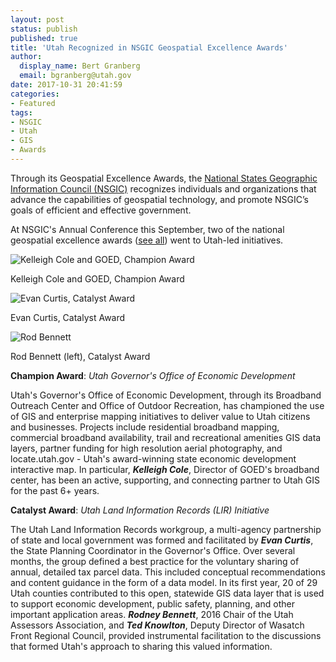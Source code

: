 ```yaml
---
layout: post
status: publish
published: true
title: 'Utah Recognized in NSGIC Geospatial Excellence Awards'
author:
  display_name: Bert Granberg
  email: bgranberg@utah.gov
date: 2017-10-31 20:41:59
categories:
- Featured
tags:
- NSGIC
- Utah
- GIS
- Awards
---
```

Through its Geospatial Excellence Awards, the [National States Geographic Information Council (NSGIC)](https://nsgic.org) recognizes individuals and organizations that advance the capabilities of geospatial technology, and promote NSGIC’s goals of efficient and effective government.

At NSGIC's Annual Conference this September, two of the national geospatial excellence awards ([see all](https://nsgic.memberclicks.net/2017-NSGIC-awards0)) went to Utah-led initiatives.

<div class="grid">
  <div class="grid__col grid__col--1-of-3">
    <div class="caption">
      <img src="{{ "/images/nsgic_awards/KColeGOEDSmall.png" | prepend: site.baseurl }}" class="outline" alt="Kelleigh Cole and GOED, Champion Award" />
      <p class="caption-text">Kelleigh Cole and GOED, Champion Award</p>
    </div>
  </div>
  <div class="grid__col grid__col--1-of-3 grid__col--ab">
    <div class="caption">
      <img src="{{ "/images/nsgic_awards/ECurtisSmall.png" | prepend: site.baseurl }}" class="outline" alt="Evan Curtis, Catalyst Award" />
      <p class="caption-text">Evan Curtis, Catalyst Award</p>
    </div>
  </div>
  <div class="grid__col grid__col--1-of-3">
    <div class="caption">
      <img src="{{ "/images/nsgic_awards/RodBennett.png" | prepend: site.baseurl }}" class="outline" alt="Rod Bennett" />
      <p class="caption-text">Rod Bennett (left), Catalyst Award</p>
    </div>
  </div>
</div>

**Champion Award**: _Utah Governor's Office of Economic Development_

Utah's Governor's Office of Economic Development, through its Broadband Outreach Center and Office of Outdoor Recreation, has championed the use of GIS and enterprise mapping initiatives to deliver value to Utah citizens and businesses. Projects include residential broadband mapping, commercial broadband availability, trail and recreational amenities GIS data layers, partner funding for high resolution aerial photography, and locate.utah.gov - Utah's award-winning state economic development interactive map. In particular, **_Kelleigh Cole_**, Director of GOED's broadband center, has been an active, supporting, and connecting partner to Utah GIS for the past 6+ years.

**Catalyst Award**: _Utah Land Information Records (LIR) Initiative_

The Utah Land Information Records workgroup, a multi-agency partnership of state and local government was formed and facilitated by **_Evan Curtis_**, the State Planning Coordinator in the Governor's Office. Over several months, the group defined a best practice for the voluntary sharing of annual, detailed tax parcel data. This included conceptual recommendations and content guidance in the form of a data model. In its first year, 20 of 29 Utah counties contributed to this open, statewide GIS data layer that is used to support economic development, public safety, planning, and other important application areas. **_Rodney Bennett_**, 2016 Chair of the Utah Assessors Association, and **_Ted Knowlton_**, Deputy Director of Wasatch Front Regional Council, provided instrumental facilitation to the discussions that formed Utah's approach to sharing this valued information.
